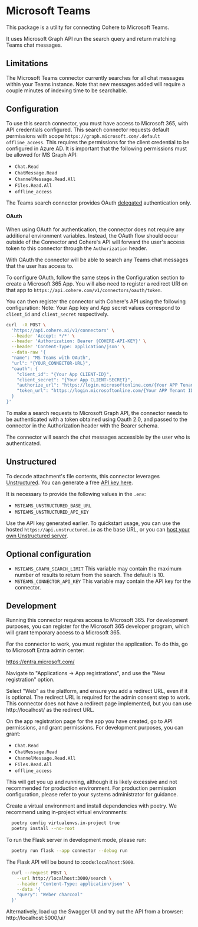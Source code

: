 # Microsoft Teams

This package is a utility for connecting Cohere to Microsoft Teams.

It uses Microsoft Graph API run the search query and return matching Teams chat messages.

## Limitations

The Microsoft Teams connector currently searches for all chat messages within your Teams instance. 
Note that new messages added will require a couple minutes of indexing time to be searchable.

## Configuration

To use this search connector, you must have access to Microsoft 365, with API
credentials configured. This search connector requests default permissions with scope
`https://graph.microsoft.com/.default offline_access`. This requires the permissions for the
client credential to be configured in Azure AD. It is important that the following
permissions must be allowed for MS Graph API:

- `Chat.Read`
- `ChatMessage.Read`
- `ChannelMessage.Read.All`
- `Files.Read.All`
- `offline_access`

The Teams search connector provides OAuth [delegated](https://learn.microsoft.com/en-us/graph/auth-v2-user) authentication only.


#### OAuth

When using OAuth for authentication, the connector does not require any additional environment variables. Instead, the OAuth flow should occur outside of the Connector and Cohere's API will forward the user's access token to this connector through the `Authorization` header.

With OAuth the connector will be able to search any Teams chat messages that the user has access to.

To configure OAuth, follow the same steps in the Configuration section to create a Microsoft 365 App. You will also need to register a redirect URI on that app to `https://api.cohere.com/v1/connectors/oauth/token`.

You can then register the connector with Cohere's API using the following configuration:
Note: Your App key and App secret values correspond to `client_id` and `client_secret` respectively.

```bash
curl  -X POST \
  'https://api.cohere.ai/v1/connectors' \
  --header 'Accept: */*' \
  --header 'Authorization: Bearer {COHERE-API-KEY}' \
  --header 'Content-Type: application/json' \
  --data-raw '{
  "name": "MS Teams with OAuth",
  "url": "{YOUR_CONNECTOR-URL}",
  "oauth": {
    "client_id": "{Your App CLIENT-ID}",
    "client_secret": "{Your App CLIENT-SECRET}",
    "authorize_url": "https://login.microsoftonline.com/{Your APP Tenant ID}/oauth2/v2.0/authorize?client_id={Your APP Client ID}"
    "token_url": "https://login.microsoftonline.com/{Your APP Tenant ID}/oauth2/v2.0/token"
  }
}'
```


To make a search requests to Microsoft Graph API, the connector needs to be authenticated with a token obtained using
Oauth 2.0, and passed to the connector in the Authorization header with the Bearer schema.

The connector will search the chat messages accessible by the user who is authenticated.

## Unstructured

To decode attachment's file contents, this connector leverages [Unstructured](https://unstructured.io). You can generate a free [API key here](https://unstructured.io/api-key).

It is necessary to provide the following values in the `.env`:

- `MSTEAMS_UNSTRUCTURED_BASE_URL`
- `MSTEAMS_UNSTRUCTURED_API_KEY`

Use the API key generated earlier. To quickstart usage, you can use the hosted `https://api.unstructured.io` as the base URL, 
or you can [host your own Unstructured server](https://unstructured-io.github.io/unstructured/apis/usage_methods.html).


## Optional configuration
- `MSTEAMS_GRAPH_SEARCH_LIMIT` 
  This variable may contain the maximum number of results to return from the search. The default is 10.  
- `MSTEAMS_CONNECTOR_API_KEY`
  This variable may contain the API key for the connector.

## Development

Running this connector requires access to Microsoft 365. For development purposes,
you can register for the Microsoft 365 developer program, which will grant temporary
access to a Microsoft 365.

For the connector to work, you must register the application. To do this, go to
Microsoft Entra admin center:

https://entra.microsoft.com/

Navigate to "Applications -> App registrations", and use the "New registration" option.

Select "Web" as the platform, and ensure you add a redirect URL, even if it is optional.
The redirect URL is required for the admin consent step to work. This connector does not
have a redirect page implemented, but you can use http://localhost/ as the redirect URL.

On the app registration page for the app you have created, go to API permissions, and
grant permissions. For development purposes, you can grant:

- `Chat.Read`
- `ChatMessage.Read`
- `ChannelMessage.Read.All`
- `Files.Read.All`
- `offline_access`

This will get you up and running, although it is likely excessive and not recommended
for production environment. For production permission configuration, please refer to
your systems administrator for guidance.

Create a virtual environment and install dependencies with poetry. We recommend using in-project virtual environments:

```bash
  poetry config virtualenvs.in-project true
  poetry install --no-root
```

To run the Flask server in development mode, please run:

```bash
  poetry run flask --app connector --debug run
```

The Flask API will be bound to :code:`localhost:5000`.

```bash
  curl --request POST \
    --url http://localhost:3000/search \
    --header 'Content-Type: application/json' \
    --data '{
    "query": "Weber charcoal"
  }'
```

Alternatively, load up the Swagger UI and try out the API from a browser: http://localhost:5000/ui/

